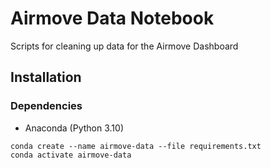 # Airmove Data Notebook
Scripts for cleaning up data for the Airmove Dashboard

## Installation

### Dependencies
- Anaconda (Python 3.10)

```
conda create --name airmove-data --file requirements.txt
conda activate airmove-data
```